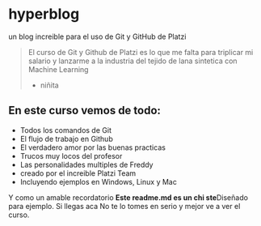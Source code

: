 # hyperblog
un blog increible para el uso de Git y GitHub de Platzi
>El curso de Git y Github de Platzi es lo que me falta para triplicar mi salario y lanzarme  a la industria del tejido de lana sintetica con Machine Learning
> - niñita

## En este curso vemos de todo:
* Todos los comandos de Git
* El flujo de trabajo en Github
* El verdadero amor por las buenas practicas
* Trucos muy locos del profesor
* Las personalidades multiples de Freddy
* creado por el increible Platzi Team
* Incluyendo ejemplos en Windows, Linux y Mac

Y como un amable recordatorio **Este readme.md es un chi ste**Diseñado para ejemplo. Si llegas aca No te lo tomes en serio y mejor ve a ver el curso.
